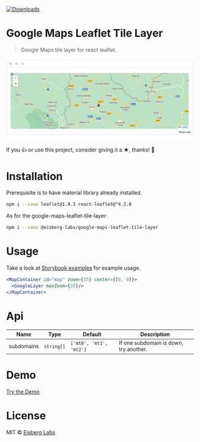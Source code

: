 [![Downloads](http://img.shields.io/npm/dm/@eisberg-labs/google-maps-leaflet-tile-layer.svg)](https://npmjs.org/package/@eisberg-labs/google-maps-leaflet-tile-layer)
# Google Maps Leaflet Tile Layer
> Google Maps tile layer for react leaflet.

![Example](https://raw.githubusercontent.com/eisberg-labs/react-components/main/packages/google-maps-leaflet-tile-layer/docs/demo.gif)

If you 👍 or use this project, consider giving it a ★, thanks! 🙌

# Installation
Prerequisite is to have material library already installed.
```sh
npm i --save leaflet@1.9.3 react-leaflet@^4.2.0
```
As for the google-maps-leaflet-tile-layer:
```sh
npm i --save @eisberg-labs/google-maps-leaflet-tile-layer
```

# Usage
Take a look at [Storybook examples](https://www.amarjanica.com/projects/react-components) for example usage.

```jsx
<MapContainer id="map" zoom={15} center={[0, 0]}>
  <GoogleLayer maxZoom={20}/>
</MapContainer>
```

# Api 

Name | Type | Default | Description
----------|------|-----------|----------
subdomains | `string[]` | `['mt0', 'mt1', 'mt2']` | If one subdomain is down, try another.

# Demo
[Try the Demo](https://www.amarjanica.com/projects/react-components)

# License
MIT © [Eisberg Labs](http://www.eisberg-labs.com)
